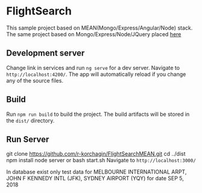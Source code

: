 # FlightSearch

This sample project based on MEAN(Mongo/Express/Angular/Node) stack. The same project based on Mongo/Express/Node/JQuery placed [here](https://github.com/r-korchagin/FlightSearch)

## Development server

Change link in services and run `ng serve` for a dev server. Navigate to `http://localhost:4200/`. The app will automatically reload if you change any of the source files.

## Build

Run `npm run build` to build the project. The build artifacts will be stored in the `dist/` directory.

## Run Server

git clone https://github.com/r-korchagin/FlightSearchMEAN.git
cd ../dist
npm install
node server   or    bash start.sh
Navigate to `http://localhost:3000/`


In database exist only test data for  MELBOURNE INTERNATIONAL ARPT, JOHN F KENNEDY INTL (JFK), SYDNEY AIRPORT (YQY) for date SEP 5, 2018
